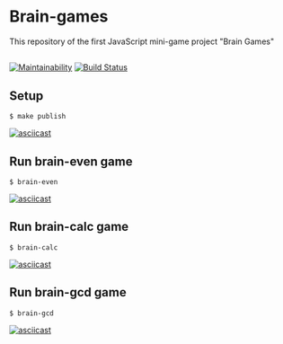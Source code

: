 # Brain-games
This repository of the first JavaScript mini-game project "Brain Games"
## 
[![Maintainability](https://api.codeclimate.com/v1/badges/a99a88d28ad37a79dbf6/maintainability)](https://codeclimate.com/github/codeclimate/codeclimate/maintainability) [![Build Status](https://travis-ci.org/Sadneur/frontend-project-lvl1.svg?branch=master)](https://travis-ci.org/Sadneur/frontend-project-lvl1)
## Setup
``
$ make publish
``

[![asciicast](https://asciinema.org/a/X1hWQBHblBoRjn2JsHS6yTO4a.svg)](https://asciinema.org/a/X1hWQBHblBoRjn2JsHS6yTO4a)

## Run brain-even game
``
$ brain-even
``

[![asciicast](https://asciinema.org/a/0Mjbxj60QxeHjuzBNhnRLM9YI.svg)](https://asciinema.org/a/0Mjbxj60QxeHjuzBNhnRLM9YI)

## Run brain-calc game
``
$ brain-calc
``

[![asciicast](https://asciinema.org/a/JVVqvMaG1mcYYyDlWh5qft3e4.svg)](https://asciinema.org/a/JVVqvMaG1mcYYyDlWh5qft3e4)

## Run brain-gcd game
``
$ brain-gcd
``

[![asciicast](https://asciinema.org/a/Er2XrG99uAnfcqlVowNAt0TN9.svg)](https://asciinema.org/a/Er2XrG99uAnfcqlVowNAt0TN9)